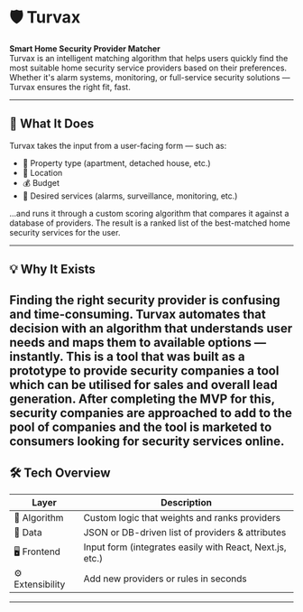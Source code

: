 # 🛡️ Turvax

**Smart Home Security Provider Matcher**  
Turvax is an intelligent matching algorithm that helps users quickly find the most suitable home security service providers based on their preferences. Whether it's alarm systems, monitoring, or full-service security solutions — Turvax ensures the right fit, fast.

---

## 🚀 What It Does

Turvax takes the input from a user-facing form — such as:

- 🏡 Property type (apartment, detached house, etc.)
- 📍 Location
- 💰 Budget
- 🔐 Desired services (alarms, surveillance, monitoring, etc.)

...and runs it through a custom scoring algorithm that compares it against a database of providers. The result is a ranked list of the best-matched home security services for the user.

---

## 💡 Why It Exists

Finding the right security provider is confusing and time-consuming. Turvax automates that decision with an algorithm that understands user needs and maps them to available options — instantly.
This is a tool that was built as a prototype to provide security companies a tool which can be utilised for sales and overall lead generation. After completing the MVP for this,
security companies are approached to add to the pool of companies and the tool is marketed to consumers looking for security services online.
---

## 🛠 Tech Overview

| Layer         | Description                                           |
|---------------|-------------------------------------------------------|
| 🧠 Algorithm   | Custom logic that weights and ranks providers         |
| 📄 Data        | JSON or DB-driven list of providers & attributes      |
| 🖥 Frontend    | Input form (integrates easily with React, Next.js, etc.) |
| ⚙️ Extensibility | Add new providers or rules in seconds                |

---



